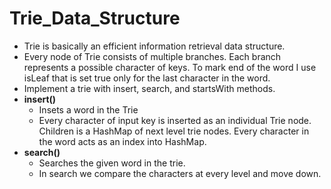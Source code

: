 # Trie_Data_Structure
- Trie is basically an efficient information retrieval data structure. 
- Every node of Trie consists of multiple branches. Each branch represents a possible character of keys. To mark end of the word I use isLeaf that is set true only for the last character in the word.
- Implement a trie with insert, search, and startsWith methods.
- **insert()**
  - Insets a word in the Trie
  -  Every character of input key is inserted as an individual Trie node. Children is a HashMap of next level trie nodes. Every  character in the word acts as an index into HashMap. 
- **search()**
  - Searches the given word in the trie.
  - In search we compare the characters at every level and move down.

